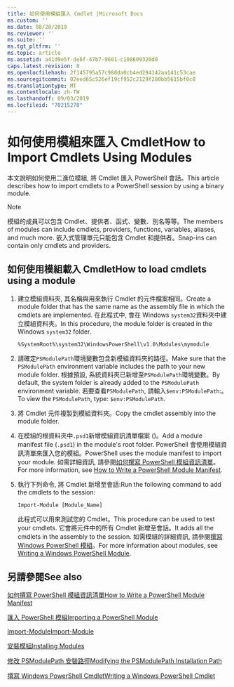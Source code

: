 ```yaml
---
title: 如何使用模組匯入 Cmdlet |Microsoft Docs
ms.custom: ''
ms.date: 08/28/2019
ms.reviewer: ''
ms.suite: ''
ms.tgt_pltfrm: ''
ms.topic: article
ms.assetid: a41d9e5f-de6f-47b7-9601-c108609320d0
caps.latest.revision: 8
ms.openlocfilehash: 2f145795a57c988da0cb4ed294142aa141c53cae
ms.sourcegitcommit: 02eed65c526ef19cf952c2129f280bb5615bf0c8
ms.translationtype: MT
ms.contentlocale: zh-TW
ms.lasthandoff: 09/03/2019
ms.locfileid: "70215270"
---
```

# <a name="how-to-import-cmdlets-using-modules"></a><span data-ttu-id="65252-102">如何使用模組來匯入 Cmdlet</span><span class="sxs-lookup"><span data-stu-id="65252-102">How to Import Cmdlets Using Modules</span></span>

<span data-ttu-id="65252-103">本文說明如何使用二進位模組, 將 Cmdlet 匯入 PowerShell 會話。</span><span class="sxs-lookup"><span data-stu-id="65252-103">This article describes how to import cmdlets to a PowerShell session by using a binary module.</span></span>

> [!NOTE]
> <span data-ttu-id="65252-104">模組的成員可以包含 Cmdlet、提供者、函式、變數、別名等等。</span><span class="sxs-lookup"><span data-stu-id="65252-104">The members of modules can include cmdlets, providers, functions, variables, aliases, and much more.</span></span> <span data-ttu-id="65252-105">嵌入式管理單元只能包含 Cmdlet 和提供者。</span><span class="sxs-lookup"><span data-stu-id="65252-105">Snap-ins can contain only cmdlets and providers.</span></span>

## <a name="how-to-load-cmdlets-using-a-module"></a><span data-ttu-id="65252-106">如何使用模組載入 Cmdlet</span><span class="sxs-lookup"><span data-stu-id="65252-106">How to load cmdlets using a module</span></span>

1. <span data-ttu-id="65252-107">建立模組資料夾, 其名稱與用來執行 Cmdlet 的元件檔案相同。</span><span class="sxs-lookup"><span data-stu-id="65252-107">Create a module folder that has the same name as the assembly file in which the cmdlets are implemented.</span></span> <span data-ttu-id="65252-108">在此程式中, 會在 Windows `system32`資料夾中建立模組資料夾。</span><span class="sxs-lookup"><span data-stu-id="65252-108">In this procedure, the module folder is created in the Windows `system32` folder.</span></span>

   `%SystemRoot%\system32\WindowsPowerShell\v1.0\Modules\mymodule`

1. <span data-ttu-id="65252-109">請確定`PSModulePath`環境變數包含新模組資料夾的路徑。</span><span class="sxs-lookup"><span data-stu-id="65252-109">Make sure that the `PSModulePath` environment variable includes the path to your new module folder.</span></span> <span data-ttu-id="65252-110">根據預設, 系統資料夾已新增至`PSModulePath`環境變數。</span><span class="sxs-lookup"><span data-stu-id="65252-110">By default, the system folder is already added to the `PSModulePath` environment variable.</span></span> <span data-ttu-id="65252-111">若要查看`PSModulePath`, 請輸入`$env:PSModulePath`:。</span><span class="sxs-lookup"><span data-stu-id="65252-111">To view the `PSModulePath`, type: `$env:PSModulePath`.</span></span>

1. <span data-ttu-id="65252-112">將 Cmdlet 元件複製到模組資料夾。</span><span class="sxs-lookup"><span data-stu-id="65252-112">Copy the cmdlet assembly into the module folder.</span></span>

1. <span data-ttu-id="65252-113">在模組的根資料夾中`.psd1`新增模組資訊清單檔案 ()。</span><span class="sxs-lookup"><span data-stu-id="65252-113">Add a module manifest file (`.psd1`) in the module's root folder.</span></span> <span data-ttu-id="65252-114">PowerShell 會使用模組資訊清單來匯入您的模組。</span><span class="sxs-lookup"><span data-stu-id="65252-114">PowerShell uses the module manifest to import your module.</span></span> <span data-ttu-id="65252-115">如需詳細資訊, 請參閱[如何撰寫 PowerShell 模組資訊清單](../module/how-to-write-a-powershell-module-manifest.md)。</span><span class="sxs-lookup"><span data-stu-id="65252-115">For more information, see [How to Write a PowerShell Module Manifest](../module/how-to-write-a-powershell-module-manifest.md).</span></span>

1. <span data-ttu-id="65252-116">執行下列命令, 將 Cmdlet 新增至會話:</span><span class="sxs-lookup"><span data-stu-id="65252-116">Run the following command to add the cmdlets to the session:</span></span>

   `Import-Module [Module_Name]`

   <span data-ttu-id="65252-117">此程式可以用來測試您的 Cmdlet。</span><span class="sxs-lookup"><span data-stu-id="65252-117">This procedure can be used to test your cmdlets.</span></span> <span data-ttu-id="65252-118">它會將元件中的所有 Cmdlet 新增至會話。</span><span class="sxs-lookup"><span data-stu-id="65252-118">It adds all the cmdlets in the assembly to the session.</span></span> <span data-ttu-id="65252-119">如需模組的詳細資訊, 請參閱[撰寫 Windows PowerShell 模組](../module/writing-a-windows-powershell-module.md)。</span><span class="sxs-lookup"><span data-stu-id="65252-119">For more information about modules, see [Writing a Windows PowerShell Module](../module/writing-a-windows-powershell-module.md).</span></span>

## <a name="see-also"></a><span data-ttu-id="65252-120">另請參閱</span><span class="sxs-lookup"><span data-stu-id="65252-120">See also</span></span>

[<span data-ttu-id="65252-121">如何撰寫 PowerShell 模組資訊清單</span><span class="sxs-lookup"><span data-stu-id="65252-121">How to Write a PowerShell Module Manifest</span></span>](../module/how-to-write-a-powershell-module-manifest.md)

[<span data-ttu-id="65252-122">匯入 PowerShell 模組</span><span class="sxs-lookup"><span data-stu-id="65252-122">Importing a PowerShell Module</span></span>](../module/importing-a-powershell-module.md)

[<span data-ttu-id="65252-123">Import-Module</span><span class="sxs-lookup"><span data-stu-id="65252-123">Import-Module</span></span>](/powershell/module/Microsoft.PowerShell.Core/Import-Module)

[<span data-ttu-id="65252-124">安裝模組</span><span class="sxs-lookup"><span data-stu-id="65252-124">Installing Modules</span></span>](../module/installing-a-powershell-module.md)

[<span data-ttu-id="65252-125">修改 PSModulePath 安裝路徑</span><span class="sxs-lookup"><span data-stu-id="65252-125">Modifying the PSModulePath Installation Path</span></span>](../module/modifying-the-psmodulepath-installation-path.md)

[<span data-ttu-id="65252-126">撰寫 Windows PowerShell Cmdlet</span><span class="sxs-lookup"><span data-stu-id="65252-126">Writing a Windows PowerShell Cmdlet</span></span>](./writing-a-windows-powershell-cmdlet.md)
